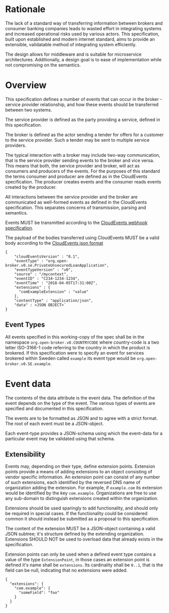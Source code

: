 # Rationale

The lack of a standard way of transferring information between brokers
and consumer banking companies leads to wasted effort in integrating
systems and increased operational risks used by various actors. This
specification, built upon established and modern internet standard,
aims to provide an extensible, validatable method of integrating system
efficiently.

The design allows for middleware and is suitable for microservice
architectures. Additionally, a design goal is to ease of implementation
while not compromising on the semantics.

# Overview

This specification defines a number of events that can occur in the
broker - service provider relationship, and how these events should be
transferred between two systems.

The service provider is defined as the party providing a service,
defined in this specification.

The broker is defined as the actor sending a tender for offers for a
customer to the service provider. Such a tender may be sent to
multiple service providers.

The typical interaction with a broker may include two-way
communication, that is the service provider sending events to the
broker and vice versa. This means that both, the service provider and
broker, will act as consumers and producers of the events. For the
purposes of this standard the terms consumer and producer are defined
as in the CloudEvents specification. The producer creates events and
the consumer reads events created by the producer.

All interactions between the service provider and the broker are
communicated as well-formed events as defined in the CloudEvents
specification. This separates concerns of transmission, parsing and
semantics.

Events MUST be transmitted according to the [CloudEvents webhook specification](https://github.com/cloudevents/spec/blob/master/http-webhook.md).

The payload of the bodies transferred using CloudEvents MUST be a valid body according to the [CloudEvents json format](https://github.com/cloudevents/spec/blob/master/json-format.md)

```
{
    "cloudEventsVersion" : "0.1",
    "eventType" : "org.open-broker.v0.se.PrivateUnsecuredLoanApplication",
    "eventTypeVersion" : "v0",
    "source" : "/mycontext",
    "eventID" : "C234-1234-1234",
    "eventTime" : "2018-04-05T17:31:00Z",
    "extensions" : {
      "comExampleExtension" : "value"
    },
    "contentType" : "application/json",
    "data" : <JSON OBJECT>`
}
```

## Event Types

All events specified in this working-copy of the spec shall be in the
namespace `org.open-broker.v0.COUNTRYCODE` where country-code is a two
letter ISO-3166-1 code referring to the country in which the product
is brokered. If this specification were to specify an event for
services brokered within Sweden called `example` its event type would
be `org.open-broker.v0.SE.example`.

# Event data

The contents of the data attribute is the event data. The definition
of the event depends on the type of the event. The various types of
events are specified and documented in this specification.

The events are to be formatted as JSON and to agree with a strict
format. The root of each event must be a JSON-object.

Each event-type provides a JSON-schema using which the event-data for
a particular event may be validated using that schema.


## Extensibility

Events may, depending on their type, define extension
points. Extension points provide a means of adding extensions to an
object consisting of vendor specific information. An extension point
can consist of any number of such extensions, each identified by the
reversed DNS name of organization adding the extension. For example,
if `example.com` its extension would be identified by the key
`com.example`. Organizations are free to use any sub-domain to
distinguish extensions created within the organization.

Extensions should be used sparingly to add functionality, and should
only be required in special cases. If the functionality could be
considered common it should instead be submitted as a proposal to this
specification.

The content of the extension MUST be a JSON-object containing a
valid JSON subtree; it's structure defined by the extending
organization. Extensions SHOULD NOT be used to overload data that
already exists in the specification.

Extension points can only be used when a defined event type contains a
value of the type `ExtensionPoint`, in those cases an extension point
is defined it's name shall be `extensions`. Its cardinality shall be
`0..1`, that is the field can be null, indicating that no extensions
were added.

```
{
  "extensions": {
    "com.example": {
      "someField": "foo"
    }
  }
}
```
